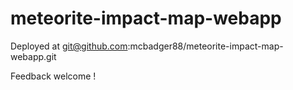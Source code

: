 # meteorite-impact-map-webapp
Deployed at git@github.com:mcbadger88/meteorite-impact-map-webapp.git

Feedback welcome !
